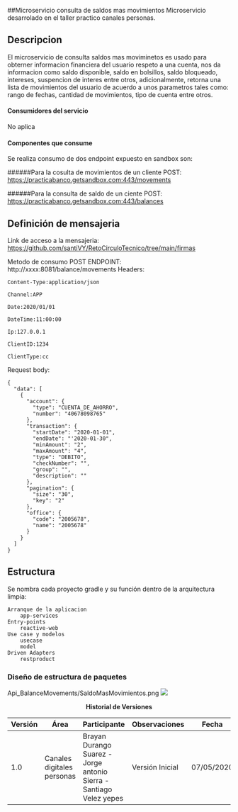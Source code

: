##Microservicio consulta de saldos mas movimientos
Microservicio desarrolado en el taller practico canales personas.

## Descripcion
 El microservicio de consulta saldos mas moviminetos es usado para obterner informacion financiera del 
 usuario respeto a una cuenta, nos da informacion como saldo disponible,
 saldo en bolsillos, saldo bloqueado, intereses, suspencion de interes entre otros, adicionalmente,
 retorna  una lista de movimientos del usuario de acuerdo a unos parametros tales como: rango de fechas, cantidad de movimientos,
 tipo de cuenta entre otros.

#### Consumidores del servicio

No aplica

#### Componentes que consume


Se realiza consumo de dos endpoint expuesto en sandbox son:

######Para la cosulta de movimientos de un cliente
POST: https://practicabanco.getsandbox.com:443/movements

######Para la consulta de saldo de un ciente
POST: https://practicabanco.getsandbox.com:443/balances

## Definición de mensajeria

Link de acceso a la mensajeria: https://github.com/santiVY/RetoCirculoTecnico/tree/main/firmas

Metodo de consumo POST
ENDPOINT: http://xxxx:8081/balance/movements
Headers:

    Content-Type:application/json
    
    Channel:APP
    
    Date:2020/01/01
    
    DateTime:11:00:00
    
    Ip:127.0.0.1
    
    ClientID:1234
    
    ClientType:cc

Request body:

    {
      "data": [
        {
          "account": {
            "type": "CUENTA_DE_AHORRO",
            "number": "40678098765"
          },
          "transaction": {
            "startDate": "2020-01-01",
            "endDate": "'2020-01-30",
            "minAmount": "2",
            "maxAmount": "4",
            "type": "DEBITO",
            "checkNumber": "",
            "group": "",
            "description": ""
          },
          "pagination": {
            "size": "30",
            "key": "2"
          },
          "office": {
            "code": "2005678",
            "name": "2005678"
          }
        }
      ]
    }

## Estructura

Se nombra cada proyecto gradle y su función dentro de la arquitectura limpia:

    Arranque de la aplicacion
        app-services
    Entry-points
        reactive-web
    Use case y modelos
        usecase
        model
    Driven Adapters
        restproduct

### Diseño de estructura de paquetes
Api_BalanceMovements/SaldoMasMovimientos.png
![](https://bancolombia-my.sharepoint.com/personal/sanvel_bancolombia_com_co/Documents/Archivos%20de%20chat%20de%20Microsoft%20Teams/SaldoMasMovimientos.png)

<center>

**Historial de Versiones**

| Versión | Área                   | Participante | Observaciones   | Fecha      |
| ------- | ---------------------- | ------------ | --------------- | ---------- |
| 1.0   | Canales digitales personas | Brayan Durango Suarez - Jorge antonio Sierra - Santiago Velez yepes       | Versión Inicial | 07/05/2020 |
</center>